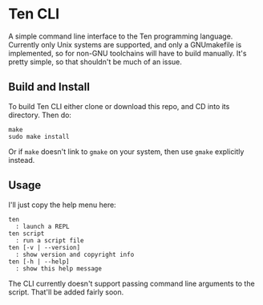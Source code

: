 # Ten CLI
A simple command line interface to the Ten programming language.
Currently only Unix systems are supported, and only a GNUmakefile
is implemented, so for non-GNU toolchains will have to build
manually.  It's pretty simple, so that shouldn't be much of an
issue.

## Build and Install
To build Ten CLI either clone or download this repo, and CD into
its directory.  Then do:

    make
    sudo make install

Or if `make` doesn't link to `gmake` on your system, then use `gmake`
explicitly instead.

## Usage
I'll just copy the help menu here:

    ten
      : launch a REPL
    ten script
      : run a script file
    ten [-v | --version]
      : show version and copyright info
    ten [-h | --help]
      : show this help message

The CLI currently doesn't support passing command line
arguments to the script.  That'll be added fairly soon.

